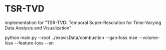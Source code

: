 # TSR-TVD
implementation for "TSR-TVD: Temporal Super-Resolution for Time-Varying Data Analysis and Visualization"

python main.py --root ../exavisData/combustion --gan-loss mse --volume-loss --feature-loss --sn

